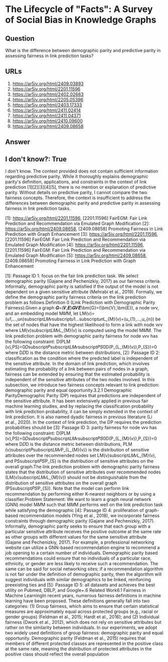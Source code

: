 # The Lifecycle of "Facts": A Survey of Social Bias in Knowledge Graphs

## Question

What is the difference between demographic parity and predictive parity in assessing fairness in link prediction tasks?

## URLs

1. https://ar5iv.org/html/2409.03893
2. https://ar5iv.org/html/2201.11596
3. https://ar5iv.org/html/2402.02663
4. https://ar5iv.org/html/2205.05396
5. https://ar5iv.org/html/2403.17333
6. https://ar5iv.org/html/2411.02414
7. https://ar5iv.org/html/2411.04371
8. https://ar5iv.org/html/2410.09600
9. https://ar5iv.org/html/2409.08658

## Answer

## I don't know?: True

I don't know. The context provided does not contain sufficient information regarding predictive parity. While it thoroughly explains demographic parity's definition, applications, and constraints in the context of link prediction [1][2][3][4][5], there is no mention or explanation of predictive parity. Without details on predictive parity, I cannot compare the two fairness concepts. Therefore, the context is insufficient to address the differences between demographic parity and predictive parity in assessing fairness in link prediction tasks.

[1]: https://ar5iv.org/html/2201.11596, [2201.11596] FairEGM: Fair Link Prediction and Recommendation via Emulated Graph Modification
[2]: https://ar5iv.org/html/2409.08658, [2409.08658] Promoting Fairness in Link Prediction with Graph Enhancement
[3]: https://ar5iv.org/html/2201.11596, [2201.11596] FairEGM: Fair Link Prediction and Recommendation via Emulated Graph Modification
[4]: https://ar5iv.org/html/2201.11596, [2201.11596] FairEGM: Fair Link Prediction and Recommendation via Emulated Graph Modification
[5]: https://ar5iv.org/html/2409.08658, [2409.08658] Promoting Fairness in Link Prediction with Graph Enhancement

[1]: Passage ID 1: focus on the fair link prediction task. We select demographic parity (Gajane and Pechenizkiy, 2017) as our fairness criteria. Informally, demographic parity is satisfied if the output of the model is not dependent on a given sensitive attribute (Mehrabi et al., 2019). Formally, we define the demographic parity fairness criteria on the link prediction problem as follows.Definition 0 (Link Prediction with Demographic Parity Fairness).Given a graph 𝑮=(𝑽,𝑬)𝑮𝑽𝑬\bm{G}=(\bm{V},\bm{E}), a node v𝑣v, and an embedding model M𝑀M, let LM​(v)=(u1,…,un)subscript𝐿𝑀𝑣subscript𝑢1…subscript𝑢𝑛L_{M}(v)=(u_{1},...,u_{n}) be the set of nodes that have the highest likelihood to form a link with node v𝑣v where LM​(v)subscript𝐿𝑀𝑣L_{M}(v) is computed using the model M𝑀M. The link prediction problem with demographic parity fairness for node v𝑣v has the following constraint: D​(PLM​(v),PS)=0𝐷subscript𝑃subscript𝐿𝑀𝑣subscript𝑃𝑆0D(P_{L_{M}(v)},P_{S})=0 where D𝐷D is the distance metric between distributions,
[2]: Passage ID 2: classification as the condition where the predicted label is independent of the sensitive attribute. In the domain of link prediction, which involves estimating the probability of a link between pairs of nodes in a graph, fairness can be extended by ensuring that the estimated probability is independent of the sensitive attributes of the two nodes involved. In this subsection, we introduce two fairness concepts relevant to link prediction: demographic parity and equal opportunity.3.2.1 Demographic ParityDemographic Parity (DP) requires that predictions are independent of the sensitive attribute. It has been extensively applied in previous fair machine learning studies, and by replacing the classification probability with link prediction probability, it can be simply extended in the context of link prediction. It is also named dyadic fairness in previous literature (Li et al., 2020). In the context of link prediction, the DP requires the prediction probabilities should be
[3]: Passage ID 3: parity fairness for node v𝑣v has the following constraint: D​(PLM​(v),PS)=0𝐷subscript𝑃subscript𝐿𝑀𝑣subscript𝑃𝑆0D(P_{L_{M}(v)},P_{S})=0 where D𝐷D is the distance metric between distributions, PLM​(v)subscript𝑃subscript𝐿𝑀𝑣P_{L_{M}(v)} is the distribution of sensitive attributes over the recommended nodes set LM​(v)subscript𝐿𝑀𝑣L_{M}(v), and PSsubscript𝑃𝑆P_{S} is the distribution of sensitive attributes on the overall graph.The link prediction problem with demographic parity fairness states that the distribution of sensitive attributes over recommended nodes (LM​(v)subscript𝐿𝑀𝑣L_{M}(v)) should not be distinguishable from the distribution of sensitive attributes on the overall graph (PSsubscript𝑃𝑆P_{S}). Note that the model can perform link recommendation by performing either K-nearest neighbors or by using a classifier.Problem Statement: We want to learn a graph neural network (GNN) model M𝑀M such that M𝑀M performs well on the link prediction task while satisfying the demographic
[4]: Passage ID 4: proliferation of graph-based recommendation models (Ying et al., 2018), we incorporate fairness constraints through demographic parity (Gajane and Pechenizkiy, 2017). Informally, demographic parity seeks to ensure that each group with a particular sensitive attribute receives the positive outcome at the same rate as other groups with different values for the same sensitive attribute (Gajane and Pechenizkiy, 2017). For example, a professional networking website can utilize a GNN-based recommendation engine to recommend a job opening to a certain number of individuals. Demographic parity based recommendations could ensure that no individuals of a particular race, ethnicity, or gender are less likely to receive such a recommendation. The same can be said for social networking sites; if a recommendation algorithm is not fair under the definition of demographic parity, then the algorithm will suggest individuals with similar demographics to be linked, reinforcing preexisting ties and
[5]: Passage ID 5: all datasets and achieves the best utility on Pubmed, DBLP, and Google+.6 Related Work6.1 Fairness in Machine LearningIn recent years, numerous fairness definitions in machine learning have been proposed. These definitions generally fall into two categories: (1) Group fairness, which aims to ensure that certain statistical measures are approximately equal across protected groups (e.g., racial or gender groups) (Feldman et al., 2015; Hardt et al., 2016); and (2) Individual fairness (Dwork et al., 2012), which does not rely on sensitive attributes but rather on the similarity between individuals. In our experiments, we adopt two widely used definitions of group fairness: demographic parity and equal opportunity. Demographic parity (Feldman et al., 2015) requires that members of different protected classes are represented in the positive class at the same rate, meaning the distribution of protected attributes in the positive class should reflect the overall population